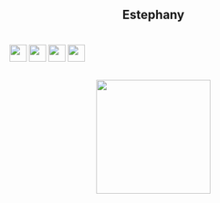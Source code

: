 
<h2 aLign="center">
  Estephany </h2>

#

 <div aLign="left" style="display:inline_block">
  <a href="https://www.linkedin.com/in/estephany-franco-cardoso-da-silva-9bb1b016b/" target="_blank"><img src="https://cdn-icons-png.flaticon.com/512/174/174857.png" width="30px"></a>
   <a href = "mailto:estephany.efcds@gmail.com"><img src="https://logodownload.org/wp-content/uploads/2018/03/gmail-logo-16.png" width="30px"></a>
  <a href = "https://discord.gg/St3t3#2878" target="_blank"><img src="https://logodownload.org/wp-content/uploads/2017/11/discord-logo-7-1.png" width="30px" target="_blank"></a>
  <a href="https://www.instagram.com/st3t3_/" target="_blank"><img src="https://i2.wp.com/www.multarte.com.br/wp-content/uploads/2019/03/logo-instagram-png-fundo-transparente13.png?fit=696%2C696&ssl=1" width="30px" target="_blank"></a>

<h2 aLign="center"> <a href="#"><img src="https://nadei.42sp.org.br/img/InsigneaP3.png" width="200px"/>
